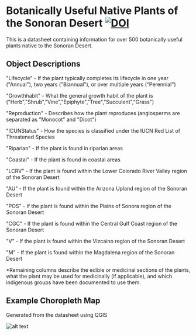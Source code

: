 Botanically Useful Native Plants of the Sonoran Desert [![DOI](https://zenodo.org/badge/518625634.svg)](https://zenodo.org/badge/latestdoi/518625634)
=====================
This is a datasheet containing information for over 500 botanically useful plants native to the Sonoran Desert. 

## Object Descriptions

"Lifecycle" - If the plant typically completes its lifecycle in one year ("Annual"), two years ("Biannual"), or over multiple years ("Perennial")

"Growthhabit" - What the general growth habit of the plant is ("Herb","Shrub","Vine","Epiphyte","Tree","Succulent","Grass")

"Reproduction" - Describes how the plant reproduces (angiosperms are separated as "Monocot" and "Dicot")

"ICUNStatus" - How the species is classified under the IUCN Red List of Threatened Species

"Riparian" - If the plant is found in riparian areas

"Coastal" - If the plant is found in coastal areas

"LCRV" - If the plant is found within the Lower Colorado River Valley region of the Sonoran Desert

"AU" - If the plant is found within the Arizona Upland region of the Sonoran Desert

"POS" - If the plant is found within the Plains of Sonora region of the Sonoran Desert

"CGC" - If the plant is found within the Central Gulf Coast region of the Sonoran Desert

"V" - If the plant is found within the Vizcaino region of the Sonoran Desert

"M" - If the plant is found within the Magdalena region of the Sonoran Desert

*Remaining columns describe the edible or medicinal sections of the plants, what the plant may be used for medicinally (if applicable), and which indigenous groups have been documented to use them.

## Example Choropleth Map
Generated from the datasheet using QGIS

![alt text](https://i.imgur.com/XCazXU4.jpg)
